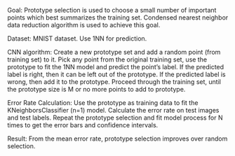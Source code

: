 Goal:
Prototype selection is used to choose a small number of important points which best summarizes the training set. 
Condensed nearest neighbor data reduction algorithm is used to achieve this goal.

Dataset: 
MNIST dataset. Use 1NN for prediction.

CNN algorithm: 
Create a new prototype set and add a random point (from training set) to it. 
Pick any point from the original training set, use the prototype to fit the 1NN model and predict the point’s label. 
If the predicted label is right, then it can be left out of the prototype. 
If the predicted label is wrong, then add it to the prototype. 
Proceed through the training set, until the prototype size is M or no more points to add to prototype.

Error Rate Calculation: 
Use the prototype as training data to fit the KNeighborsClassifier (n=1) model. 
Calculate the error rate on test images and test labels. 
Repeat the prototype selection and fit model process for N times to get the error bars and confidence intervals. 

Result:
From the mean error rate, prototype selection improves over random selection.
